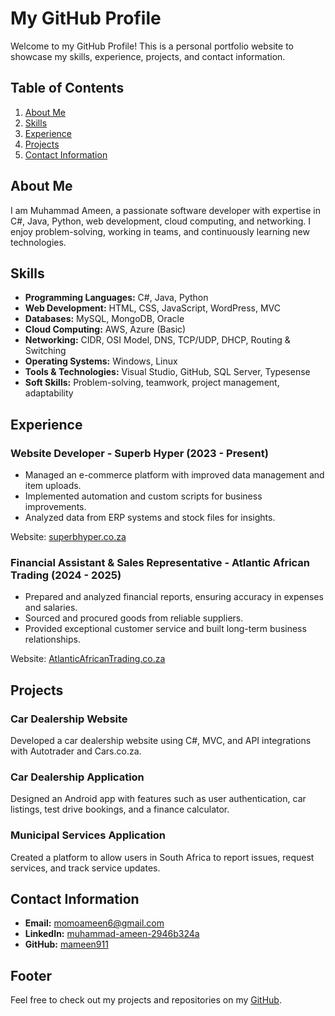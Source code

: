 # My GitHub Profile

Welcome to my GitHub Profile! This is a personal portfolio website to showcase my skills, experience, projects, and contact information.

## Table of Contents

1. [About Me](#about-me)
2. [Skills](#skills)
3. [Experience](#experience)
4. [Projects](#projects)
5. [Contact Information](#contact-information)

## About Me

I am Muhammad Ameen, a passionate software developer with expertise in C#, Java, Python, web development, cloud computing, and networking. I enjoy problem-solving, working in teams, and continuously learning new technologies.

## Skills

- **Programming Languages:** C#, Java, Python
- **Web Development:** HTML, CSS, JavaScript, WordPress, MVC
- **Databases:** MySQL, MongoDB, Oracle
- **Cloud Computing:** AWS, Azure (Basic)
- **Networking:** CIDR, OSI Model, DNS, TCP/UDP, DHCP, Routing & Switching
- **Operating Systems:** Windows, Linux
- **Tools & Technologies:** Visual Studio, GitHub, SQL Server, Typesense
- **Soft Skills:** Problem-solving, teamwork, project management, adaptability

## Experience

### Website Developer - Superb Hyper (2023 - Present)
- Managed an e-commerce platform with improved data management and item uploads.
- Implemented automation and custom scripts for business improvements.
- Analyzed data from ERP systems and stock files for insights.

Website: [superbhyper.co.za](https://superbhyper.co.za)

### Financial Assistant & Sales Representative - Atlantic African Trading (2024 - 2025)
- Prepared and analyzed financial reports, ensuring accuracy in expenses and salaries.
- Sourced and procured goods from reliable suppliers.
- Provided exceptional customer service and built long-term business relationships.

Website: [AtlanticAfricanTrading.co.za](https://AtlanticAfricanTrading.co.za)

## Projects

### Car Dealership Website
Developed a car dealership website using C#, MVC, and API integrations with Autotrader and Cars.co.za.

### Car Dealership Application
Designed an Android app with features such as user authentication, car listings, test drive bookings, and a finance calculator.

### Municipal Services Application
Created a platform to allow users in South Africa to report issues, request services, and track service updates.

## Contact Information

- **Email:** [momoameen6@gmail.com](mailto:momoameen6@gmail.com)
- **LinkedIn:** [muhammad-ameen-2946b324a](https://linkedin.com/in/muhammad-ameen-2946b324a/)
- **GitHub:** [mameen911](https://github.com/mameen911)

## Footer

Feel free to check out my projects and repositories on my [GitHub](https://github.com/mameen911).
